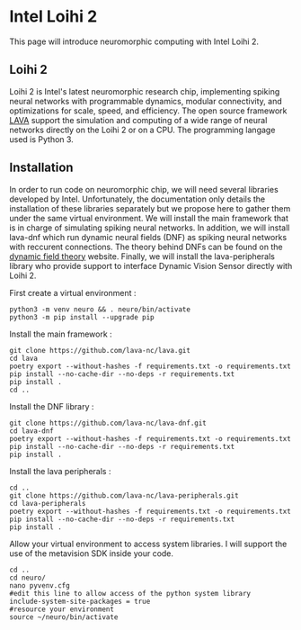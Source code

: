# Intel Loihi 2

This page will introduce neuromorphic computing with Intel Loihi 2.

## Loihi 2

Loihi 2 is Intel's latest neuromorphic research chip, implementing spiking neural networks with programmable dynamics, modular connectivity, and optimizations for scale, speed, and efficiency. The open source framework [LAVA](https://lava-nc.org/) support the simulation and computing of a wide range of neural networks directly on the Loihi 2 or on a CPU. The programming langage used is Python 3.

## Installation

In order to run code on neuromorphic chip, we will need several libraries developed by Intel. Unfortunately, the documentation only details the installation of these libraries separately but we propose here to gather them under the same virtual environment. We will install the main framework that is in charge of simulating spiking neural networks. In addition, we will install lava-dnf which run dynamic neural fields (DNF) as spiking neural networks with reccurent connections. The theory behind DNFs can be found on the [dynamic field theory](https://dynamicfieldtheory.org/) website. Finally, we will install the lava-peripherals library who provide support to interface Dynamic Vision Sensor directly with Loihi 2.

First create a virtual environment :
```
python3 -m venv neuro && . neuro/bin/activate
python3 -m pip install --upgrade pip
```
Install the main framework :
```
git clone https://github.com/lava-nc/lava.git
cd lava
poetry export --without-hashes -f requirements.txt -o requirements.txt
pip install --no-cache-dir --no-deps -r requirements.txt
pip install .
cd ..
```
Install the DNF library :
```
git clone https://github.com/lava-nc/lava-dnf.git
cd lava-dnf
poetry export --without-hashes -f requirements.txt -o requirements.txt
pip install --no-cache-dir --no-deps -r requirements.txt
pip install .
```
Install the lava peripherals :
```
cd ..
git clone https://github.com/lava-nc/lava-peripherals.git
cd lava-peripherals
poetry export --without-hashes -f requirements.txt -o requirements.txt
pip install --no-cache-dir --no-deps -r requirements.txt
pip install .
```
Allow your virtual environment to access system libraries. I will support the use of the metavision SDK inside your code.
```
cd ..
cd neuro/
nano pyvenv.cfg
#edit this line to allow access of the python system library
include-system-site-packages = true
#resource your environment
source ~/neuro/bin/activate
```

